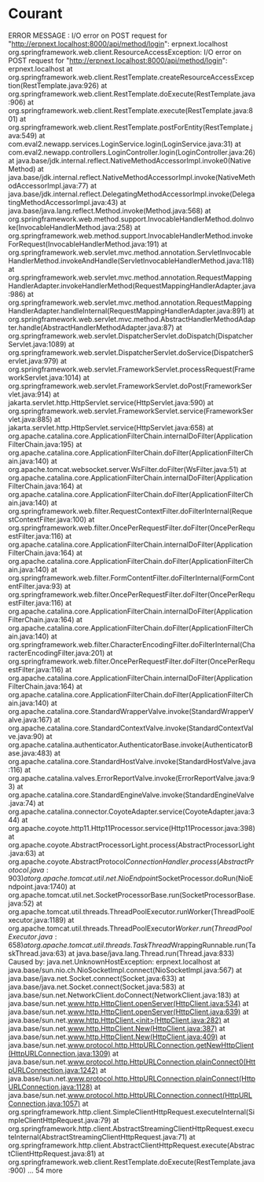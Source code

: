 # Courant
ERROR MESSAGE : I/O error on POST request for "http://erpnext.localhost:8000/api/method/login": erpnext.localhost
org.springframework.web.client.ResourceAccessException: I/O error on POST request for "http://erpnext.localhost:8000/api/method/login": erpnext.localhost
        at org.springframework.web.client.RestTemplate.createResourceAccessException(RestTemplate.java:926)
        at org.springframework.web.client.RestTemplate.doExecute(RestTemplate.java:906)
        at org.springframework.web.client.RestTemplate.execute(RestTemplate.java:801)
        at org.springframework.web.client.RestTemplate.postForEntity(RestTemplate.java:549)
        at com.eval2.newapp.services.LoginService.login(LoginService.java:31)
        at com.eval2.newapp.controllers.LoginController.login(LoginController.java:26)
        at java.base/jdk.internal.reflect.NativeMethodAccessorImpl.invoke0(Native Method)
        at java.base/jdk.internal.reflect.NativeMethodAccessorImpl.invoke(NativeMethodAccessorImpl.java:77)
        at java.base/jdk.internal.reflect.DelegatingMethodAccessorImpl.invoke(DelegatingMethodAccessorImpl.java:43)
        at java.base/java.lang.reflect.Method.invoke(Method.java:568)
        at org.springframework.web.method.support.InvocableHandlerMethod.doInvoke(InvocableHandlerMethod.java:258)
        at org.springframework.web.method.support.InvocableHandlerMethod.invokeForRequest(InvocableHandlerMethod.java:191)
        at org.springframework.web.servlet.mvc.method.annotation.ServletInvocableHandlerMethod.invokeAndHandle(ServletInvocableHandlerMethod.java:118)
        at org.springframework.web.servlet.mvc.method.annotation.RequestMappingHandlerAdapter.invokeHandlerMethod(RequestMappingHandlerAdapter.java:986)
        at org.springframework.web.servlet.mvc.method.annotation.RequestMappingHandlerAdapter.handleInternal(RequestMappingHandlerAdapter.java:891)
        at org.springframework.web.servlet.mvc.method.AbstractHandlerMethodAdapter.handle(AbstractHandlerMethodAdapter.java:87)
        at org.springframework.web.servlet.DispatcherServlet.doDispatch(DispatcherServlet.java:1089)
        at org.springframework.web.servlet.DispatcherServlet.doService(DispatcherServlet.java:979)
        at org.springframework.web.servlet.FrameworkServlet.processRequest(FrameworkServlet.java:1014)
        at org.springframework.web.servlet.FrameworkServlet.doPost(FrameworkServlet.java:914)
        at jakarta.servlet.http.HttpServlet.service(HttpServlet.java:590)
        at org.springframework.web.servlet.FrameworkServlet.service(FrameworkServlet.java:885)
        at jakarta.servlet.http.HttpServlet.service(HttpServlet.java:658)
        at org.apache.catalina.core.ApplicationFilterChain.internalDoFilter(ApplicationFilterChain.java:195)
        at org.apache.catalina.core.ApplicationFilterChain.doFilter(ApplicationFilterChain.java:140)
        at org.apache.tomcat.websocket.server.WsFilter.doFilter(WsFilter.java:51)
        at org.apache.catalina.core.ApplicationFilterChain.internalDoFilter(ApplicationFilterChain.java:164)
        at org.apache.catalina.core.ApplicationFilterChain.doFilter(ApplicationFilterChain.java:140)
        at org.springframework.web.filter.RequestContextFilter.doFilterInternal(RequestContextFilter.java:100)
        at org.springframework.web.filter.OncePerRequestFilter.doFilter(OncePerRequestFilter.java:116)
        at org.apache.catalina.core.ApplicationFilterChain.internalDoFilter(ApplicationFilterChain.java:164)
        at org.apache.catalina.core.ApplicationFilterChain.doFilter(ApplicationFilterChain.java:140)
        at org.springframework.web.filter.FormContentFilter.doFilterInternal(FormContentFilter.java:93)
        at org.springframework.web.filter.OncePerRequestFilter.doFilter(OncePerRequestFilter.java:116)
        at org.apache.catalina.core.ApplicationFilterChain.internalDoFilter(ApplicationFilterChain.java:164)
        at org.apache.catalina.core.ApplicationFilterChain.doFilter(ApplicationFilterChain.java:140)
        at org.springframework.web.filter.CharacterEncodingFilter.doFilterInternal(CharacterEncodingFilter.java:201)
        at org.springframework.web.filter.OncePerRequestFilter.doFilter(OncePerRequestFilter.java:116)
        at org.apache.catalina.core.ApplicationFilterChain.internalDoFilter(ApplicationFilterChain.java:164)
        at org.apache.catalina.core.ApplicationFilterChain.doFilter(ApplicationFilterChain.java:140)
        at org.apache.catalina.core.StandardWrapperValve.invoke(StandardWrapperValve.java:167)
        at org.apache.catalina.core.StandardContextValve.invoke(StandardContextValve.java:90)
        at org.apache.catalina.authenticator.AuthenticatorBase.invoke(AuthenticatorBase.java:483)
        at org.apache.catalina.core.StandardHostValve.invoke(StandardHostValve.java:116)
        at org.apache.catalina.valves.ErrorReportValve.invoke(ErrorReportValve.java:93)
        at org.apache.catalina.core.StandardEngineValve.invoke(StandardEngineValve.java:74)
        at org.apache.catalina.connector.CoyoteAdapter.service(CoyoteAdapter.java:344)
        at org.apache.coyote.http11.Http11Processor.service(Http11Processor.java:398)
        at org.apache.coyote.AbstractProcessorLight.process(AbstractProcessorLight.java:63)
        at org.apache.coyote.AbstractProtocol$ConnectionHandler.process(AbstractProtocol.java:903)
        at org.apache.tomcat.util.net.NioEndpoint$SocketProcessor.doRun(NioEndpoint.java:1740)
        at org.apache.tomcat.util.net.SocketProcessorBase.run(SocketProcessorBase.java:52)
        at org.apache.tomcat.util.threads.ThreadPoolExecutor.runWorker(ThreadPoolExecutor.java:1189)
        at org.apache.tomcat.util.threads.ThreadPoolExecutor$Worker.run(ThreadPoolExecutor.java:658)
        at org.apache.tomcat.util.threads.TaskThread$WrappingRunnable.run(TaskThread.java:63)
        at java.base/java.lang.Thread.run(Thread.java:833)
Caused by: java.net.UnknownHostException: erpnext.localhost
        at java.base/sun.nio.ch.NioSocketImpl.connect(NioSocketImpl.java:567)
        at java.base/java.net.Socket.connect(Socket.java:633)
        at java.base/java.net.Socket.connect(Socket.java:583)
        at java.base/sun.net.NetworkClient.doConnect(NetworkClient.java:183)
        at java.base/sun.net.www.http.HttpClient.openServer(HttpClient.java:534)
        at java.base/sun.net.www.http.HttpClient.openServer(HttpClient.java:639)
        at java.base/sun.net.www.http.HttpClient.<init>(HttpClient.java:282)
        at java.base/sun.net.www.http.HttpClient.New(HttpClient.java:387)
        at java.base/sun.net.www.http.HttpClient.New(HttpClient.java:409)
        at java.base/sun.net.www.protocol.http.HttpURLConnection.getNewHttpClient(HttpURLConnection.java:1309)
        at java.base/sun.net.www.protocol.http.HttpURLConnection.plainConnect0(HttpURLConnection.java:1242)
        at java.base/sun.net.www.protocol.http.HttpURLConnection.plainConnect(HttpURLConnection.java:1128)
        at java.base/sun.net.www.protocol.http.HttpURLConnection.connect(HttpURLConnection.java:1057)
        at org.springframework.http.client.SimpleClientHttpRequest.executeInternal(SimpleClientHttpRequest.java:79)
        at org.springframework.http.client.AbstractStreamingClientHttpRequest.executeInternal(AbstractStreamingClientHttpRequest.java:71)
        at org.springframework.http.client.AbstractClientHttpRequest.execute(AbstractClientHttpRequest.java:81)
        at org.springframework.web.client.RestTemplate.doExecute(RestTemplate.java:900)
        ... 54 more
